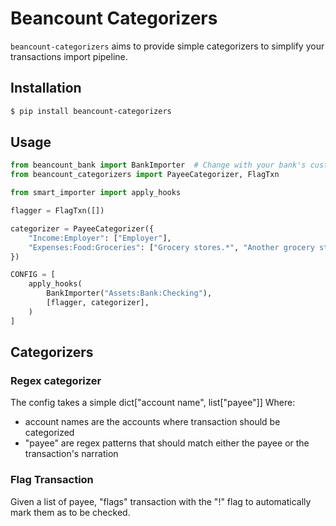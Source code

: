 # Beancount Categorizers

`beancount-categorizers` aims to provide simple categorizers to simplify your
transactions import pipeline.

## Installation

```sh
$ pip install beancount-categorizers
```

## Usage

```python
from beancount_bank import BankImporter  # Change with your bank's custom importer
from beancount_categorizers import PayeeCategorizer, FlagTxn

from smart_importer import apply_hooks

flagger = FlagTxn([])

categorizer = PayeeCategorizer({
    "Income:Employer": ["Employer"],
    "Expenses:Food:Groceries": ["Grocery stores.*", "Another grocery store"],
})

CONFIG = [
    apply_hooks(
        BankImporter("Assets:Bank:Checking"),
        [flagger, categorizer],
    )
]
```

## Categorizers

### Regex categorizer

The config takes a simple dict["account name", list["payee"]]
Where:
- account names are the accounts where transaction should be categorized
- "payee" are regex patterns that should match either the payee or the transaction's narration

### Flag Transaction

Given a list of payee, "flags" transaction with the "!" flag to automatically mark them as to be checked.